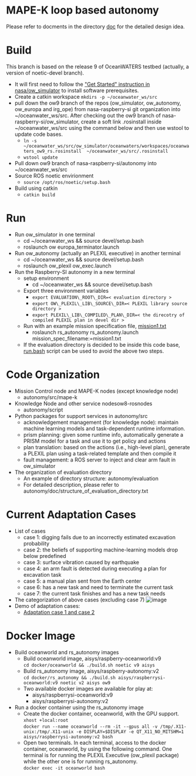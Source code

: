 # MAPE-K loop based autonomy
Please refer to docments in the directory [doc](https://github.com/nasa-raspberry-si/autonomy/tree/ow9/doc) for the detailed design idea.

# Build 
This branch is based on the release 9 of OceanWATERS testbed (actually, a version of noetic-devel branch).
  - It will first need to follow the ["Get Started" instruction in nasa/ow_simulator](https://github.com/nasa/ow_simulator#getting-started) to install software prerequisites.
  - Create a catkin workspace
  `mkdirs -p ~/oceanwater_ws/src`
  - pull down the ow9 branch of the repos (ow_simulator, ow_autonomy, ow_europa and irg_ope) from nasa-raspberry-si git organization into ~/oceanwater_ws/src. After checking out the ow9 branch of nasa-raspberry-si/ow_simulator, create a soft link .rosinstall inside ~/oceanwater_ws/src using the command below and then use wstool to update code bases.
    * `ln -s ~/oceanwater_ws/src/ow_simulator/oceanwaters/workspaces/oceanwaters_ow9_rs.rosinstall  ~/oceanwater_ws/src/.rosinstall`
    * `wstool update`
  - Pull down ow9 branch of nasa-raspberry-si/autonomy into ~/oceanwater_ws/src
  - Source ROS noetic envirionment
    * `source /opt/ros/noetic/setup.bash`
  - Build using catkin
    * `catkin build`

# Run
  - Run ow_simulator in one terminal
     * cd ~/oceanwater_ws && source devel/setup.bash
     * roslaunch ow europa_terminator.launch 
  - Run ow_autonomy (actually an PLEXIL executive) in another terminal
     * cd ~/oceanwater_ws && source devel/setup.bash
     * roslaunch ow_plexil ow_exec.launch 
  - Run the Raspberry-SI autonomy in a new terminal
     * setup environment
        - cd ~/oceanwater_ws && source devel/setup.bash
     * Export three environment variables
        - `export EVALUATION\_ROOT\_DIR=< evaluation directory >`
        - `export OW\_PLEXIL\_LIB\_SOURCE\_DIR=< PLEXIL library source directory >`
        - `export PLEXIL\_LIB\_COMPILED\_PLAN\_DIR=< the direcotry of compiled PLEXIL plan in devel dir >`
     * Run with an example mission specification file, [mission1.txt](https://github.com/nasa-raspberry-si/autonomy/blob/ow9/evaluation/mission1.txt)
        - roslaunch rs\_autonomy rs\_autonomy.launch mission\_spec\_filename:=mission1.txt
     * If the evaluation directory is decided to be inside this code base, [run.bash](https://github.com/nasa-raspberry-si/autonomy/blob/ow9/run.bash) script can be used to avoid the above two steps.

# Code Organization
   - Mission Control node and MAPE-K nodes (except knowledge node)
      * autonomy/src/mape-k
   - Knowledge Node and other service nodesow8-rosnodes
      * autonomy/script
   - Python packages for support services in autonomy/src
      * acknowledgement management (for knowledge node): maintain machine learning models and task-dependent runtime information.
      * prism planning: given some runtime info, automatically generate a PRISM model for a task and use it to get policy and actions
      * plan translation: based on the actions (i.e., high-level plan), generate a PLEXIL plan using a task-related template and then compile it
      * fault management: a ROS server to inject and clear arm fault in ow_simulator
   - The organization of evaluation directory
      * An example of directory structure: autonomy/evaluation
      * For detailed description, please refer to autonomy/doc/structure_of_evaluation_directory.txt

# Current Adaptation Cases
   - List of cases
      * case 1: digging fails due to an incorrectly estimated excavation probability
      * case 2: the beliefs of supporting machine-learning models drop below predefined
      * case 3: surface vibration caused by earthquake
      * case 4: an arm fault is detected during executing a plan for excavation task
      * case 5: a manual plan sent from the Earth center
      * case 6: has a new task and need to terminate the current task
      * case 7: the current task finishes and has a new task needs
   - The categorization of above cases (excluding case 7)
   ![image](https://user-images.githubusercontent.com/5262552/169354723-1b032497-6ebd-4576-8073-7cd352b3b8dc.png)
   - Demo of adaptation cases:
      * [Adaptation case 1 and case 2](https://github.com/nasa-raspberry-si/autonomy/tree/ow9/demo#readme)

# Docker Image
  - Build oceanworld and rs_autonomy images
    * Build oceanworld image, aisys/raspberry-oceanworld:v9</br>
    `cd docker/oceanworld && ./build.sh noetic v9 aisys`
    * Build rs_autonomy image, aisys/raspberry-autonomy:v2</br>
    `cd docker/rs_autonomy && ./build.sh aisys/raspberrysi-oceanworld:v9 noetic v2 aisys ow9`
    * Two available docker images are available for play at:
       - aisys/raspberrysi-oceanworld:v9
       - aisys/raspberrysi-autonomy:v2
  - Run a docker container using the rs_autonomy image
    * Create the docker container, oceanworld, with the GPU support.</br>
    `xhost +local:root`</br>
     `docker run --name oceanworld --rm -it --gpus all -v /tmp/.X11-unix:/tmp/.X11-unix -e DISPLAY=$DISPLAY -e QT_X11_NO_MITSHM=1 aisys/raspberrysi-autonomy:v2 bash`
    * Open two terminals. In each terminal, access to the docker container, oceanworld, by using the following command. One terminal is for running the PLEXIL Executive (ow_plexil package) while the other one is for running rs_autonomy.</br>
    `docker exec -it oceanworld bash`
